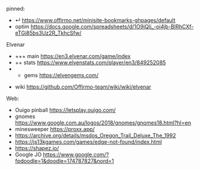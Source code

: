
pinned:
- ↵ https://www.offirmo.net/minisite-bookmarks-ghpages/default
- optim https://docs.google.com/spreadsheets/d/1O9jQli_-oj4jb-BlRhCXf-eTGi85bs3Uz2R_TkhcSfw/


Elvenar
- +++ main https://en3.elvenar.com/game/index
- ++ stats https://www.elvenstats.com/player/en3/849252085
- + gems https://elvengems.com/
+ wiki https://github.com/Offirmo-team/wiki/wiki/elvenar

Web:
- Ouigo pinball https://letsplay.ouigo.com/
- gnomes https://www.google.com.au/logos/2018/gnomes/gnomes18.html?hl=en
- minesweeper https://proxx.app/
- https://archive.org/details/msdos_Oregon_Trail_Deluxe_The_1992
- https://js13kgames.com/games/edge-not-found/index.html
- https://shapez.io/
- Google JO https://www.google.com/?fpdoodle=1&doodle=174787827&nord=1


